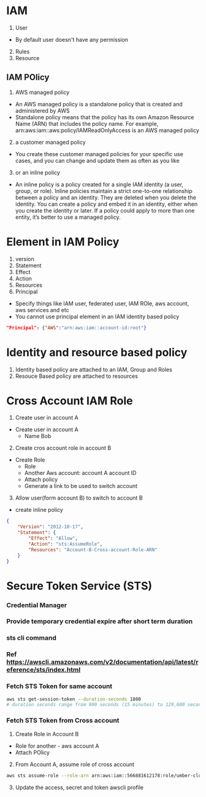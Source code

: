 # IAM
1. User
- By default user doesn't have any permission
2. Rules
3. Resource

## IAM POlicy
1. AWS managed policy
- An AWS managed policy is a standalone policy that is created and administered by AWS
- Standalone policy means that the policy has its own Amazon Resource Name (ARN) that includes the policy name. For example, arn:aws:iam::aws:policy/IAMReadOnlyAccess is an AWS managed policy
2. a customer managed policy
- You create these customer managed policies for your specific use cases, and you can change and update them as often as you like
3. or an inline policy
- An inline policy is a policy created for a single IAM identity (a user, group, or role). Inline policies maintain a strict one-to-one relationship between a policy and an identity. They are deleted when you delete the identity. You can create a policy and embed it in an identity, either when you create the identity or later. If a policy could apply to more than one entity, it’s better to use a managed policy.

# Element in IAM Policy
1. version
2. Statement
3. Effect
4. Action
5. Resources
6. Principal
- Specify things like IAM user, federated user, IAM ROle, aws account, aws services and etc
- You cannot use principal element in an IAM identity based policy
```json
"Principal": {"AWS":"arn:aws:iam::account-id:root"}
```

# Identity and resource based policy
1. Identity based policy are attached to an IAM, Group and Roles
2. Resouce Based policy  are attached to resources


# Cross Account IAM Role
1. Create user in account A
- Create user in account A 
    - Name Bob
2. Create cros account role in account B
- Create Role
    - Role
    - Another Aws account: account A account ID
    - Attach policy
    - Generate a link to be used to switch account
3. Allow user(form account B) to switch to account B
- create inline policy
```json
{
    "Version": "2012-10-17",
    "Statement": {
        "Effect": "Allow",
        "Action": "sts:AssumeRole",
        "Resources": "Account-B-Cross-account-Role-ARN"
    }
}
```


# Secure Token Service (STS)
### Credential Manager
### Provide temporary credential expire after short term duration
### sts cli command
### Ref https://awscli.amazonaws.com/v2/documentation/api/latest/reference/sts/index.html
### Fetch STS Token for same account
```sh
aws sts get-session-token --duration-seconds 1800
# duration seconds range from 900 seconds (15 minutes) to 129,600 seconds (36 hours), with 43,200 seconds (12 hours) as the default
```

### Fetch STS Token from Cross account
1. Create Role in Account B
- Role for another - aws account A
- Attach POlicy
2. From Account A, assume role of cross account
```sh
aws sts assume-role --role-arn arn:aws:iam::566881612178:role/umber-clound_sankalan_cross_account_role --role-session-name tmp
```
3. Update the access, secret and token awscli profile